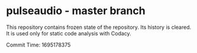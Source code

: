 # pulseaudio - master branch

This repository contains frozen state of the repository.
Its history is cleared. It is used only for static code
analysis with Codacy.

Commit Time: 1695178375